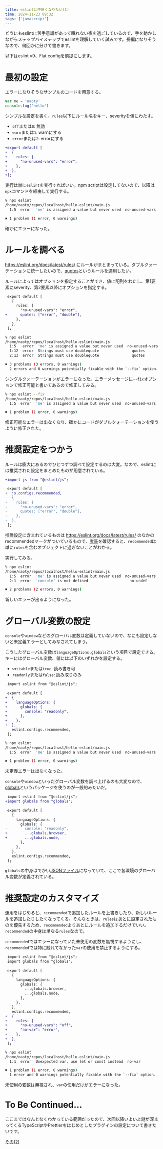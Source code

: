 ```yaml
---
title: eslintと仲良くなりたい(1)
time: 2024-11-23 09:32
tags: ['javascript']
---
```


どうにもeslintに苦手意識があって眠れない夜を過ごしているので、手を動かしながらステップバイステップでeslintを理解していく試みです。長編になりそうなので、何回かに分けて書きます。

以下はeslint v9、Flat configを前提にします。

# 最初の設定
エラーになりそうなサンプルのコードを用意する。

```js
var me = 'naoty'
console.log('hello')
```

シンプルな設定を書く。`rules`以下にルール名をキー、severityを値にわたす。

- `off`または`0`: 無効
- `warn`または`1`: warnにする
- `error`または`2`: errorにする

```diff
+export default [
+  {
+    rules: {
+      "no-unused-vars": "error",
+    },
+  },
+];
```

実行は単に`eslint`を実行すればいい。npm scriptは設定してないので、以降は`npx`コマンドを経由して実行する。

```sh
% npx eslint
/home/naoty/repos/localhost/hello-eslint/main.js
  1:5  error  'me' is assigned a value but never used  no-unused-vars

✖ 1 problem (1 error, 0 warnings)
```

確かにエラーになった。

# ルールを調べる
https://eslint.org/docs/latest/rules/ にルールがまとまっている。ダブルクォーテーションに統一したいので、[quotes](https://eslint.org/docs/latest/rules/quotes)というルールを適用したい。

ルールによってはオプションを指定することができ、値に配列をわたし、第1要素にseverity、第2要素以降にオプションを指定する。

```diff
 export default [
   {
     rules: {
       "no-unused-vars": "error",
+      quotes: ["error", "double"],
     },
   },
 ];
```

```sh
% npx eslint
/home/naoty/repos/localhost/hello-eslint/main.js
  1:5   error  'me' is assigned a value but never used  no-unused-vars
  1:12  error  Strings must use doublequote               quotes
  2:13  error  Strings must use doublequote               quotes

✖ 3 problems (3 errors, 0 warnings)
  2 errors and 0 warnings potentially fixable with the `--fix` option.
```

シングルクォーテーションがエラーになった。エラーメッセージに`--fix`オプションで修正可能と書いてあるので修正してみる。

```sh
% npx eslint --fix
/home/naoty/repos/localhost/hello-eslint/main.js
  1:5  error  'me' is assigned a value but never used  no-unused-vars

✖ 1 problem (1 error, 0 warnings)
```

修正可能なエラーは出なくなり、確かにコードがダブルクォーテーションを使うように修正された。

# 推奨設定をつかう
ルールは膨大にあるのでひとつずつ調べて設定するのは大変。なので、eslintには推奨された設定をまとめたものが用意されている。

```diff
+import js from "@eslint/js";

 export default [
+  js.configs.recommended,
-  {
-    rules: {
-      "no-unused-vars": "error",
-      quotes: ["error", "double"],
-    },
-  },
 ];
```

推奨設定に含まれているものは https://eslint.org/docs/latest/rules/ のなかのrecommendedマークがついているもので、[実装](https://github.com/eslint/eslint/blob/main/packages/js/src/configs/eslint-recommended.js)を確認すると、`recommended`は単に`rules`を含むオブジェクトに過ぎないことがわかる。

実行してみる。

```sh
% npx eslint
/home/naoty/repos/localhost/hello-eslint/main.js
  1:5  error  'me' is assigned a value but never used  no-unused-vars
  2:1  error  'console' is not defined                   no-undef

✖ 2 problems (2 errors, 0 warnings)
```

新しいエラーが出るようになった。

# グローバル変数の設定
`console`や`window`などのグローバル変数は定義していないので、なにも設定しないと未定義エラーとしてみなされてしまう。

こうしたグローバル変数は`languageOptions.globals`という項目で設定できる。キーにはグローバル変数、値には以下のいずれかを設定する。

- `writable`または`true`: 読み書き可
- `readonly`または`false`: 読み取りのみ

```diff
 import eslint from "@eslint/js";
 
 export default [
+  {
+    languageOptions: {
+      globals: {
+        console: "readonly",
+      },
+    },
+  },
   eslint.configs.recommended,
 ];
```

```sh
% npx eslint
/home/naoty/repos/localhost/hello-eslint/main.js
  1:5  error  'me' is assigned a value but never used  no-unused-vars

✖ 1 problem (1 error, 0 warnings)
```

未定義エラーは出なくなった。

`console`や`window`といったグローバル変数を調べ上げるのも大変なので、[globals](https://github.com/sindresorhus/globals)というパッケージを使うのが一般的みたいだ。

```diff
 import eslint from "@eslint/js";
+import globals from "globals";
 
 export default [
   {
     languageOptions: {
       globals: {
-        console: "readonly",
+        ...globals.browser,
+        ...globals.node,
       },
     },
   },
   eslint.configs.recommended,
 ];
```

`globals`の中身はでかい[JSONファイル](https://github.com/sindresorhus/globals/blob/main/globals.json)になっていて、ここで各環境のグローバル変数が定義されている。

# 推奨設定のカスタマイズ
運用をはじめると、`recommended`で追加したルールを上書きしたり、新しいルールを追加したりしたくなってくる。そんなときは、`rules`はあとに設定されたものを優先するため、`recommended`よりあとにルールを追加するだけでいい。`recommended`の中身は単なる`rules`なので。

`recommended`ではエラーになっていた未使用の変数を無視するようにし、`recommended`では特に触れてなかった`var`の使用を禁止するようにする。

```diff
 import eslint from "@eslint/js";
 import globals from "globals";
 
 export default [
   {
     languageOptions: {
       globals: {
         ...globals.browser,
         ...globals.node,
       },
     },
   },
   eslint.configs.recommended,
+  {
+    rules: {
+      "no-unused-vars": "off",
+      "no-var": "error",
+    },
+  },
 ];
```

```sh
% npx eslint
/home/naoty/repos/localhost/hello-eslint/main.js
  1:1  error  Unexpected var, use let or const instead  no-var

✖ 1 problem (1 error, 0 warnings)
  1 error and 0 warnings potentially fixable with the `--fix` option.
```

未使用の変数は無視され、`var`の使用だけがエラーになった。

# To Be Continued...
ここまではなんとなくわかっている範囲だったので、次回以降いよいよ謎が深まってくるTypeScriptやPrettierをはじめとしたプラグインの設定について書きたいです。

[その(2)](/posts/550)
